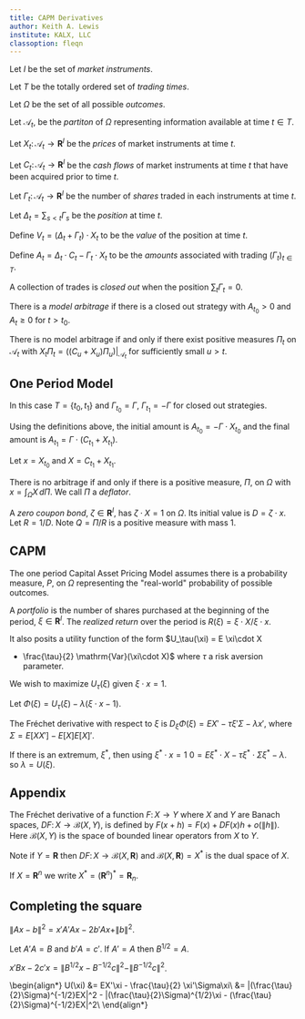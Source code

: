 ```yaml
---
title: CAPM Derivatives
author: Keith A. Lewis
institute: KALX, LLC
classoption: fleqn
---
```


Let $I$ be the set of _market instruments_.

Let $T$ be the totally ordered set of _trading times_.

Let $\Omega$ be the set of all possible _outcomes_.

Let $\mathcal{A}_t$, be the _partiton_ of $\Omega$ representing
information available at time $t\in T$.

Let $X_t\colon\mathcal{A}_t\to\mathbf{R}^I$ be the _prices_ of market
instruments at time $t$.

Let $C_t\colon\mathcal{A}_t\to\mathbf{R}^I$ be the _cash flows_ of market
instruments at time $t$ that have been acquired prior to time $t$.

Let $\Gamma_t\colon\mathcal{A}_t\to\mathbf{R}^I$ be the number of
_shares_ traded in each instruments at time $t$.

Let $\Delta_t = \sum_{s<t} \Gamma_s$ be the _position_ at time $t$.

Define $V_t = (\Delta_t + \Gamma_t)\cdot X_t$ to be the _value_ of the
position at time $t$.

Define $A_t = \Delta_t\cdot C_t - \Gamma_t\cdot X_t$ to be the
_amounts_ associated with trading $(\Gamma_t)_{t\in T}$.

A collection of trades is _closed out_ when the position $\sum_t \Gamma_t = 0$.

There is a _model arbitrage_ if there is a closed out strategy with
$A_{t_0} > 0$ and $A_t \ge 0$ for $t > t_0$.

There is no model arbitrage if and only if there exist positive
measures $\Pi_t$ on $\mathcal{A}_t$ with
$X_t\Pi_t = ((C_u + X_u)\Pi_u)|_{\mathcal{A}_t}$ for sufficiently small
$u > t$.

## One Period Model

In this case $T = \{t_0,t_1\}$ and $\Gamma_{t_0} = \Gamma$,
$\Gamma_{t_1} = -\Gamma$ for closed out strategies.

Using the definitions above, the initial amount is $A_{t_0} = -\Gamma\cdot
X_{t_0}$ and the final amount is $A_{t_1} = \Gamma\cdot (C_{t_1} +
X_{t_1})$.

Let $x = X_{t_0}$ and $X = C_{t_1} + X_{t_1}$.

There is no arbitrage if and only if there is a positive measure,
$\Pi$, on $\Omega$ with $x = \int_\Omega X\,d\Pi$.  We call
$\Pi$ a _deflator_.

A _zero coupon bond_, $\zeta\in\mathbf{R}^I$, has $\zeta\cdot X = 1$ 
on $\Omega$. Its initial value is $D = \zeta\cdot x$. Let $R = 1/D$.
Note $Q = \Pi/R$ is a positive measure with mass 1.

## CAPM

The one period Capital Asset Pricing Model assumes there is
a probability measure, $P$, on $\Omega$ representing the
"real-world" probability of possible outcomes.

A _portfolio_ is the number of shares purchased at the beginning
of the period, $\xi\in\mathbf{R}^I$.
The _realized return_ over the period is $R(\xi) = \xi\cdot X/\xi\cdot x$.

It also posits a utility function of the form $U_\tau(\xi) = E \xi\cdot X
- \frac{\tau}{2} \mathrm{Var}(\xi\cdot X)$ where $\tau$ a risk aversion
parameter.

We wish to maximize $U_\tau(\xi)$ given $\xi\cdot x = 1$.

Let $\Phi(\xi) = U_\tau(\xi) - \lambda(\xi\cdot x - 1)$.

The Fréchet derivative with respect to $\xi$ is
$D_\xi\Phi(\xi) = E X' - \tau \xi'\Sigma - \lambda x'$, where
$\Sigma = E[XX'] - E[X]E[X]'$.

If there is an extremum, $\xi^*$, then using $\xi^*\cdot x = 1$
$0 = E \xi^*\cdot X - \tau \xi^*\cdot\Sigma\xi^* - \lambda$.
so $\lambda = U(\xi)$.

## Appendix

The Fréchet derivative of a function $F\colon X\to Y$ where $X$ and
$Y$ are Banach spaces, $DF\colon X\to\mathcal{B}(X,Y)$, is defined
by $F(x + h) = F(x) + DF(x)h + o(\|h\|)$. Here $\mathcal{B}(X,Y)$
is the space of bounded linear operators from $X$ to $Y$.

Note if $Y = \mathbf{R}$ then $DF\colon X\to\mathcal{B}(X, \mathbf{R})$
and $\mathcal{B}(X, \mathbf{R}) = X^*$ is the dual space of $X$.

If $X = \mathbf{R}^n$ we write $X^* = (\mathbf{R}^n)^* = \mathbf{R}_n$.

## Completing the square

$\|Ax - b\|^2 = x'A'Ax - 2 b'Ax + \|b\|^2$.

Let $A'A = B$ and $b'A = c'$. If $A' = A$ then $B^{1/2} = A$.

$x'Bx - 2 c'x = \|B^{1/2}x - B^{-1/2}c\|^2 - \|B^{-1/2}c\|^2$.

\begin{align*}
U(\xi) &= EX'\xi - \frac{\tau}{2} \xi'\Sigma\xi\\
    &= \|(\frac{\tau}{2}\Sigma)^{-1/2}EX\|^2
    - \|(\frac{\tau}{2}\Sigma)^{1/2}\xi - (\frac{\tau}{2}\Sigma)^{-1/2}EX\|^2\\
\end{align*}
